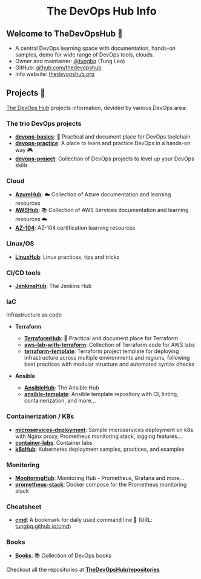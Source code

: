 <!-- <h1 align="center"><img src="./assets/logo.png" width="400"></h1> -->
<h1 align="center">The DevOps Hub Info</h1>

## Welcome to TheDevOpsHub 👋

- A central DevOps learning space with documentation, hands-on samples, demo for wide range of DevOps tools, clouds.
- Owner and maintainer: [@tungbq](https://github.com/tungbq) (Tung Leo)
- GitHub: [github.com/thedevopshub](https://github.com/thedevopshub)
- Info website: [thedevopshub.org](https://thedevopshub.org/)

## Projects 🔖

[The DevOps Hub](https://github.com/thedevopshub) projects information, devided by various DevOps area:

### The trio DevOps projects

- [**devops-basics**](https://github.com/tungbq/devops-basics): 🚀 Practical and document place for DevOps toolchain
- [**devops-practice**](https://github.com/tungbq/devops-practice): A place to learn and practice DevOps in a hands-on way 🎮
- [**devops-project**](https://github.com/tungbq/devops-project): Collection of DevOps projects to level up your DevOps skills

### Cloud

- [**AzureHub**](https://github.com/TheDevOpsHub/AzureHub): ☁️ Collection of Azure documentation and learning resources
- [**AWSHub**](https://github.com/tungbq/AWSHub): 📚 Collection of AWS Services documentation and learning resources ☁️
- [**AZ-104**](https://github.com/TheDevOpsHub/AZ-104): AZ-104 certification learning resources

### Linux/OS

- [**LinuxHub**](https://github.com/TheDevOpsHub/LinuxHub): Linux practices, tips and tricks

### CI/CD tools

- [**JenkinsHub**](https://github.com/TheDevOpsHub/JenkinsHub): The Jenkins Hub

### IaC
Infrastructure as code
- **Terraform**
  - [**TerraformHub**](https://github.com/TheDevOpsHub/TerraformHub): 🚀 Practical and document place for Terraform
  - [**aws-lab-with-terraform**](https://github.com/tungbq/aws-lab-with-terraform): Collection of Terraform code for AWS labs
  - [**terraform-template**](https://github.com/TheDevOpsHub/terraform-template): Terraform project template for deploying infrastructure across multiple environments and regions, following best practices with modular structure and automated syntax checks

- **Ansible**
  - [**AnsibleHub**](https://github.com/TheDevOpsHub/AnsibleHub): The Ansible Hub
  - [**ansible-template**](https://github.com/TheDevOpsHub/ansible-template): Ansible template repository with CI, linting, containerization, and more...

### Containerization / K8s

- [**microservices-deployment**](https://github.com/TheDevOpsHub/microservices-deployment): Sample microservices deployment on k8s with Nginx proxy, Prometheus monitoring stack, logging features...
- [**container-labs**](https://github.com/TheDevOpsHub/container-labs): Container labs
- [**k8sHub**](https://github.com/tungbq/k8sHub): Kubernetes deployment samples, practices, and examples

### Monitoring

- [**MonitoringHub**](https://github.com/TheDevOpsHub/MonitoringHub): Monitoring Hub - Prometheus, Grafana and more...
- [**prometheus-stack**](https://github.com/TheDevOpsHub/prometheus-stack): Docker compose for the Prometheus monitoring stack

### Cheatsheet

- [**cmd**](https://github.com/tungbq/cmd): A bookmark for daily used command line :bookmark: (URL: [tungbq.github.io/cmd](https://tungbq.github.io/cmd))

### Books

- [**Books**](https://github.com/TheDevOpsHub/Books): 📚 Collection of DevOps books

Checkout all the repositories at [**TheDevOpsHub/repositories**](https://github.com/orgs/TheDevOpsHub/repositories)
